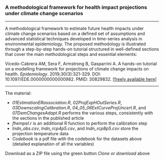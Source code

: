 ### A methodological framework for health impact projections under climate change scenarios

------------------------------------------------------------------------

A methodological framework to estimate future health impacts under climate change scenarios based on a defined set of assumptions and advanced statistical techniques developed in time-series analysis in environmental epidemiology. The proposed methodology is illustrated through a step-by-step hands-on tutorial structured in well-defined sections that cover the main methodological steps and essential elements:

Vicedo-Cabrera AM, Sera F, Armstrong B, Gasparrini A. A hands-on tutorial on a modelling framework for projections of climate change impacts on health. *Epidemiology*. 2019;30(3):321-329. DOI: 10.1097/EDE.0000000000000982. PMID: 30829832. [[freely available here](http://www.ag-myresearch.com/2019_vicedo-cabrera_Epidem.html)]

------------------------------------------------------------------------

The material:

-   *01EstimationERassociation.R*, *02ProjExpHOutSeries.R*, *03DownscalingCalibration.R*, *04_05_06ExtCurveProjUncert.R*, and *07DemChangesAdapt.R* performs the various steps, consistently with the sections in the published article
-   *fhempel.r* is an additional R function to perform the calibration step
-   *lndn_obs.csv*, *lndn_rcp4p5.csv*, and *lndn_rcp8p5.csv* store the projection temperature data
-   *Codebook* is a pdf file with the codebook for the datasets above (detailed explanation of all the variables)

Download as a ZIP file using the green button *Clone or download* above
